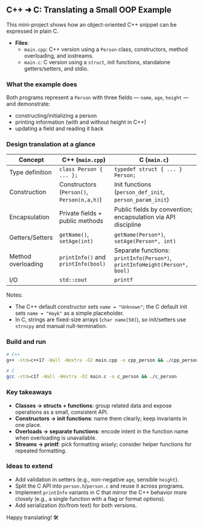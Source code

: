 ## C++ ➜ C: Translating a Small OOP Example

This mini-project shows how an object-oriented C++ snippet can be expressed in plain C.

- **Files**:
  - `main.cpp`: C++ version using a `Person` class, constructors, method overloading, and iostreams.
  - `main.c`: C version using a `struct`, init functions, standalone getters/setters, and stdio.

### What the example does
Both programs represent a `Person` with three fields — `name`, `age`, `height` — and demonstrate:

- constructing/initializing a person
- printing information (with and without height in C++)
- updating a field and reading it back

### Design translation at a glance

| Concept | C++ (`main.cpp`) | C (`main.c`) |
|---|---|---|
| Type definition | `class Person { ... };` | `typedef struct { ... } Person;` |
| Construction | Constructors (`Person()`, `Person(n,a,h)`) | Init functions (`person_def_init`, `person_param_init`) |
| Encapsulation | Private fields + public methods | Public fields by convention; encapsulation via API discipline |
| Getters/Setters | `getName()`, `setAge(int)` | `getName(Person*)`, `setAge(Person*, int)` |
| Method overloading | `printInfo()` and `printInfo(bool)` | Separate functions: `printInfo(Person*)`, `printInfoHeight(Person*, bool)` |
| I/O | `std::cout` | `printf` |

Notes:
- The C++ default constructor sets `name = "Unknown"`; the C default init sets `name = "Hayk"` as a simple placeholder.
- In C, strings are fixed-size arrays (`char name[50]`), so init/setters use `strncpy` and manual null-termination.

### Build and run

```bash
# C++
g++ -std=c++17 -Wall -Wextra -O2 main.cpp -o cpp_person && ./cpp_person

# C
gcc -std=c17 -Wall -Wextra -O2 main.c -o c_person && ./c_person
```

### Key takeaways

- **Classes → structs + functions**: group related data and expose operations as a small, consistent API.
- **Constructors → init functions**: name them clearly; keep invariants in one place.
- **Overloads → separate functions**: encode intent in the function name when overloading is unavailable.
- **Streams → printf**: pick formatting wisely; consider helper functions for repeated formatting.

### Ideas to extend

- Add validation in setters (e.g., non-negative `age`, sensible `height`).
- Split the C API into `person.h`/`person.c` and reuse it across programs.
- Implement `printInfo` variants in C that mirror the C++ behavior more closely (e.g., a single function with a flag or format options).
- Add serialization (to/from text) for both versions.

Happy translating! 🛠️


